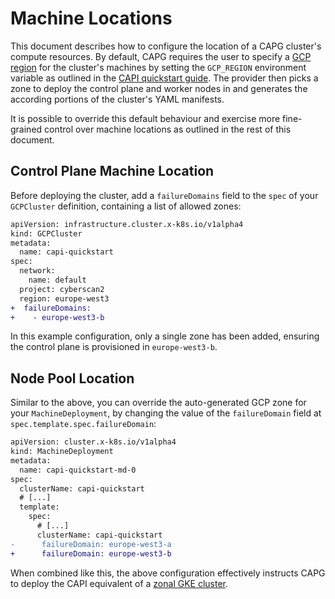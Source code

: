 # Machine Locations

This document describes how to configure the location of a CAPG cluster's compute resources. By default, CAPG requires the user to specify a [GCP region](https://cloud.google.com/compute/docs/regions-zones#available) for the cluster's machines by setting the `GCP_REGION` environment variable as outlined in the [CAPI quickstart guide](https://cluster-api.sigs.k8s.io/user/quick-start.html#required-configuration-for-common-providers). The provider then picks a zone to deploy the control plane and worker nodes in and generates the according portions of the cluster's YAML manifests.

It is possible to override this default behaviour and exercise more fine-grained control over machine locations as outlined in the rest of this document.

## Control Plane Machine Location

Before deploying the cluster, add a `failureDomains` field to the `spec` of your `GCPCluster` definition, containing a list of allowed zones:

```diff
apiVersion: infrastructure.cluster.x-k8s.io/v1alpha4
kind: GCPCluster
metadata:
  name: capi-quickstart
spec:
  network:
    name: default
  project: cyberscan2
  region: europe-west3
+  failureDomains:
+    - europe-west3-b
```

In this example configuration, only a single zone has been added, ensuring the control plane is provisioned in `europe-west3-b`.

## Node Pool Location

Similar to the above, you can override the auto-generated GCP zone for your `MachineDeployment`, by changing the value of the `failureDomain` field at `spec.template.spec.failureDomain`:

```diff
apiVersion: cluster.x-k8s.io/v1alpha4
kind: MachineDeployment
metadata:
  name: capi-quickstart-md-0
spec:
  clusterName: capi-quickstart
  # [...]
  template:
    spec:
      # [...]
      clusterName: capi-quickstart
-      failureDomain: europe-west3-a
+      failureDomain: europe-west3-b
```

When combined like this, the above configuration effectively instructs CAPG to deploy the CAPI equivalent of a [zonal GKE cluster](https://cloud.google.com/kubernetes-engine/docs/concepts/types-of-clusters#availability).